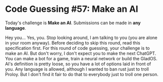 # Code Guessing \#57: Make an AI

Today's challenge is **Make an AI**. Submissions can be made in **any language**.

Hey you... Yes, you. Stop looking around, I am talking to you (you are alone in your room anyway). Before deciding to skip this round, read this specification first.
For this round of code guessing, your challenge is to make an AI. But don't worry, I don't expect you to make the next ChatGPT. You can make a bot for a game, train
a neural network or build the GladOS. AI's definition is pretty loose, so you have a lot of options laid in front of you. Any language is allowed, although I wanted
to ban rust just to troll Proloy. But I don't find it fair to do that to everybody just to troll one person.
